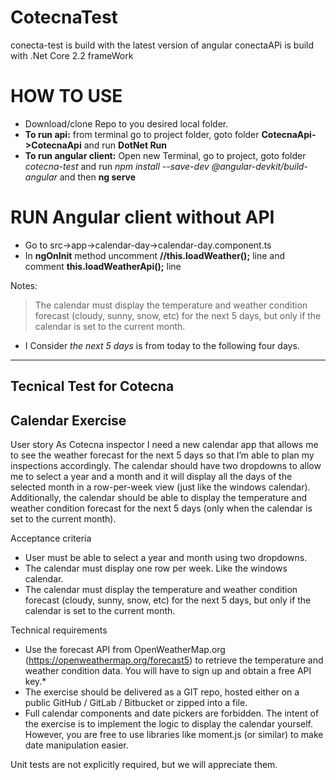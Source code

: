# CotecnaTest
conecta-test is build with the latest version of angular
conectaAPi is build with .Net Core 2.2 frameWork

# HOW TO USE 

* Download/clone Repo to you desired local folder.
* **To run api:** from terminal go to project folder, goto folder  **CotecnaApi->CotecnaApi** and run  **DotNet Run**
* **To run angular client:** Open new Terminal, go to project, goto folder *cotecna-test* and run *npm install --save-dev @angular-devkit/build-angular* and then **ng serve**

# RUN Angular client without API
* Go to src->app->calendar-day->calendar-day.component.ts
* In **ngOnInit** method uncomment  **//this.loadWeather();** line and comment **this.loadWeatherApi();** line

Notes:
> The calendar must display the temperature and weather condition forecast (cloudy,
> sunny, snow, etc) for the next 5 days, but only if the calendar is set to the current
> month.
  * I Consider *the next 5 days* is from today to the following four days.

***
## Tecnical Test for Cotecna

## Calendar Exercise

User story
As Cotecna inspector I need a new calendar app that allows me to see the weather forecast for
the next 5 days so that I’m able to plan my inspections accordingly.
The calendar should have two dropdowns to allow me to select a year and a month and it will
display all the days of the selected month in a row-per-week view (just like the windows
calendar).
Additionally, the calendar should be able to display the temperature and weather condition
forecast for the next 5 days (only when the calendar is set to the current month).

Acceptance criteria
* User must be able to select a year and month using two dropdowns.
* The calendar must display one row per week. Like the windows calendar.
* The calendar must display the temperature and weather condition forecast (cloudy,
sunny, snow, etc) for the next 5 days, but only if the calendar is set to the current
month.

Technical requirements
* Use the forecast API from OpenWeatherMap.org (https://openweathermap.org/forecast5) to
retrieve the temperature and weather condition data. You will have to sign up and
obtain a free API key.*
* The exercise should be delivered as a GIT repo, hosted either on a public GitHub /
GitLab / Bitbucket or zipped into a file.
* Full calendar components and date pickers are forbidden. The intent of the exercise is
to implement the logic to display the calendar yourself. However, you are free to use
libraries like moment.js (or similar) to make date manipulation easier.

Unit tests are not explicitly required, but we will appreciate them.

